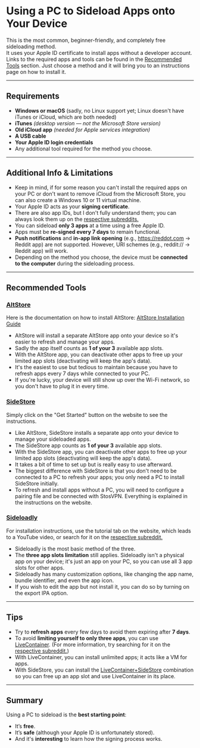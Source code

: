 # Using a PC to Sideload Apps onto Your Device

This is the most common, beginner-friendly, and completely free sideloading method.  
It uses your Apple ID certificate to install apps without a developer account.  
Links to the required apps and tools can be found in the [Recommended Tools](#recommended-tools) section. 
Just choose a method and it will bring you to an instructions page on how to install it.

---

## Requirements
- **Windows or macOS** (sadly, no Linux support yet; Linux doesn't have iTunes or iCloud, which are both needed)
- **iTunes** *(desktop version — not the Microsoft Store version)*  
- **Old iCloud app** *(needed for Apple services integration)*
- **A USB cable**
- **Your Apple ID login credentials**
- Any additional tool required for the method you choose.

---

## Additional Info & Limitations
- Keep in mind, if for some reason you can't install the required apps on your PC or don't want to remove iCloud from the Microsoft Store, you can also create a Windows 10 or 11 virtual machine.
- Your Apple ID acts as your **signing certificate**. 
- There are also app IDs, but I don't fully understand them; you can always look them up on the [respective subreddits.](/side/#respective-subreddits)
- You can sideload **only 3 apps** at a time using a free Apple ID.  
- Apps must be **re-signed every 7 days** to remain functional.   
- **Push notifications** and **in-app link opening** (e.g., https://reddot.com → Reddit app) are not supported. However, URI schemes (e.g., reddit:// → Reddit app) will work. 
- Depending on the method you choose, the device must be **connected to the computer** during the sideloading process.

---

## Recommended Tools

### [**AltStore**](https://altstore.io)

Here is the documentation on how to install AltStore: [AltStore Installation Guide](https://faq.altstore.io/altstore-classic/how-to-install-altstore-windows)

- AltStore will install a separate AltStore app onto your device so it's easier to refresh and manage your apps.
- Sadly the app itself counts as **1 of your 3** available app slots.
- With the AltStore app, you can deactivate other apps to free up your limited app slots (deactivating will keep the app's data).
- It's the easiest to use but tedious to maintain because you have to refresh apps every 7 days while connected to your PC.
- If you're lucky, your device will still show up over the Wi-Fi network, so you don't have to plug it in every time.


### [**SideStore**](https://sidestore.io/)

Simply click on the "Get Started" button on the website to see the instructions.

- Like AltStore, SideStore installs a separate app onto your device to manage your sideloaded apps.
- The SideStore app counts as **1 of your 3** available app slots.
- With the SideStore app, you can deactivate other apps to free up your limited app slots (deactivating will keep the app's data).
- It takes a bit of time to set up but is really easy to use afterward.
- The biggest difference with SideStore is that you don't need to be connected to a PC to refresh your apps; you only need a PC to install SideStore initially.
- To refresh and install apps without a PC, you will need to configure a pairing file and be connected with StosVPN. Everything is explained in the instructions on the website.


### [**Sideloadly**](https://sideloadly.io/)

For installation instructions, use the tutorial tab on the website, which leads to a YouTube video, or search for it on the [respective subreddit.](/side/#respective-subreddits)

- Sideloadly is the most basic method of the three. 
- The **three app slots limitation** still applies. Sideloadly isn't a physical app on your device; it's just an app on your PC, so you can use all 3 app slots for other apps.
- Sideloadly has many customization options, like changing the app name, bundle identifier, and even the app icon.
- If you wish to edit the app but not install it, you can do so by turning on the export IPA option.

---

## Tips
- Try to **refresh apps** every few days to avoid them expiring after **7 days**.
- To avoid **limiting yourself to only three apps**, you can use [LiveContainer](https://github.com/LiveContainer/LiveContainer). (For more information, try searching for it on the [respective subreddit.](/side/#respective-subreddits))
- With LiveContainer, you can install unlimited apps; it acts like a VM for apps.
- With SideStore, you can install the [LiveContainer+SideStore](https://github.com/LiveContainer/LiveContainer/releases) combination so you can free up an app slot and use LiveContainer in its place.

---

## Summary

Using a PC to sideload is the **best starting point**:

- It’s **free**.
- It’s **safe** (although your Apple ID is unfortunately stored).
- And it's **interesting** to learn how the signing process works.
